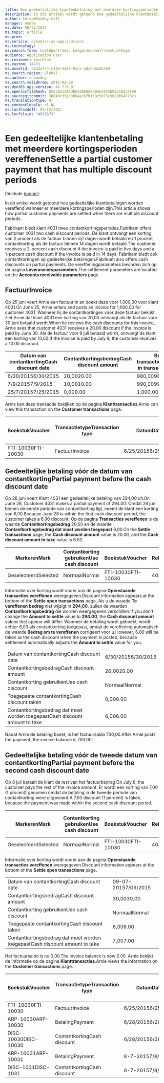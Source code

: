 ```yaml
---
title: Een gedeeltelijke klantenbetaling met meerdere kortingsperioden vereffenen
description: In dit artikel wordt getoond hoe gedeeltelijke klantbetalingen worden vereffend wanneer er meerdere kortingsperioden zijn.
author: ShivamPandey-msft
manager: AnnBe
ms.date: 08/22/2017
ms.topic: article
ms.prod: ''
ms.service: dynamics-ax-applications
ms.technology: ''
ms.search.form: CustOpenTrans, LedgerJournalTransCustPaym
audience: Application User
ms.reviewer: roschlom
ms.custom: 14471
ms.assetid: b633a7c4-c18d-42e7-91cc-adcdc8a3ba98
ms.search.region: Global
ms.author: shpandey
ms.search.validFrom: 2016-02-28
ms.dyn365.ops.version: AX 7.0.0
ms.openlocfilehash: 025582134ddbb6d060d7d9a62405b0e510ac0fe0
ms.sourcegitcommit: 38d40c331c8894acb7b119c5073e3088b54776c1
ms.translationtype: HT
ms.contentlocale: nl-NL
ms.lasthandoff: 01/15/2021
ms.locfileid: "4971573"
---
```

# <a name="settle-a-partial-customer-payment-that-has-multiple-discount-periods"></a><span data-ttu-id="20fb8-103">Een gedeeltelijke klantenbetaling met meerdere kortingsperioden vereffenen</span><span class="sxs-lookup"><span data-stu-id="20fb8-103">Settle a partial customer payment that has multiple discount periods</span></span>

[!include [banner](../includes/banner.md)]

<span data-ttu-id="20fb8-104">In dit artikel wordt getoond hoe gedeeltelijke klantbetalingen worden vereffend wanneer er meerdere kortingsperioden zijn.</span><span class="sxs-lookup"><span data-stu-id="20fb8-104">This article shows how partial customer payments are settled when there are multiple discount periods.</span></span>

<span data-ttu-id="20fb8-105">Fabrikam biedt klant 4031 twee contantkortingsperiodes.</span><span class="sxs-lookup"><span data-stu-id="20fb8-105">Fabrikam offers customer 4031 two cash discount periods.</span></span> <span data-ttu-id="20fb8-106">De klant ontvangt een korting van 2 procent als de factuur binnen vijf dagen wordt betaald en 1 procent contantkorting als de factuur binnen 14 dagen wordt betaald.</span><span class="sxs-lookup"><span data-stu-id="20fb8-106">The customer receives a 2-percent cash discount if the invoice is paid in five days and a 1-percent cash discount if the invoice is paid in 14 days.</span></span> <span data-ttu-id="20fb8-107">Fabrikam biedt ook contantkortingen op gedeeltelijke betalingen.</span><span class="sxs-lookup"><span data-stu-id="20fb8-107">Fabrikam also offers cash discounts on partial payments.</span></span> <span data-ttu-id="20fb8-108">De vereffeningparameters bevinden zich op de pagina **Leveranciersparameters**.</span><span class="sxs-lookup"><span data-stu-id="20fb8-108">The settlement parameters are located on the **Accounts receivable parameters** page.</span></span>

## <a name="invoice"></a><span data-ttu-id="20fb8-109">Factuur</span><span class="sxs-lookup"><span data-stu-id="20fb8-109">Invoice</span></span>
<span data-ttu-id="20fb8-110">Op 25 juni voert Arnie een factuur in en boekt deze voor 1.000,00 voor klant 4031.</span><span class="sxs-lookup"><span data-stu-id="20fb8-110">On June 25, Arnie enters and posts an invoice for 1,000.00 for customer 4031.</span></span> <span data-ttu-id="20fb8-111">Wanneer hij de contantkortingen voor deze factuur bekijkt, ziet Arnie dat klant 4031 een korting van 20,00 ontvangt als de factuur voor 30 juni betaald wordt.</span><span class="sxs-lookup"><span data-stu-id="20fb8-111">When he reviews the cash discounts for this invoice, Arnie sees that customer 4031 receives a 20.00 discount if the invoice is paid by June 30.</span></span> <span data-ttu-id="20fb8-112">Als de factuur voor 9 juli betaald wordt, ontvangt de klant een korting van 10,00.</span><span class="sxs-lookup"><span data-stu-id="20fb8-112">If the invoice is paid by July 9, the customer receives a 10.00 discount.</span></span>

| <span data-ttu-id="20fb8-113">Datum van contantkorting</span><span class="sxs-lookup"><span data-stu-id="20fb8-113">Cash discount date</span></span> | <span data-ttu-id="20fb8-114">Contantkortingsbedrag</span><span class="sxs-lookup"><span data-stu-id="20fb8-114">Cash discount amount</span></span> | <span data-ttu-id="20fb8-115">Bedrag in transactievaluta</span><span class="sxs-lookup"><span data-stu-id="20fb8-115">Amount in transaction currency</span></span> |
|--------------------|----------------------|--------------------------------|
| <span data-ttu-id="20fb8-116">6/30/2015</span><span class="sxs-lookup"><span data-stu-id="20fb8-116">6/30/2015</span></span>          | <span data-ttu-id="20fb8-117">20,00</span><span class="sxs-lookup"><span data-stu-id="20fb8-117">20.00</span></span>                | <span data-ttu-id="20fb8-118">980,00</span><span class="sxs-lookup"><span data-stu-id="20fb8-118">980.00</span></span>                         |
| <span data-ttu-id="20fb8-119">7/9/2015</span><span class="sxs-lookup"><span data-stu-id="20fb8-119">7/9/2015</span></span>           | <span data-ttu-id="20fb8-120">10,00</span><span class="sxs-lookup"><span data-stu-id="20fb8-120">10.00</span></span>                | <span data-ttu-id="20fb8-121">990,00</span><span class="sxs-lookup"><span data-stu-id="20fb8-121">990.00</span></span>                         |
| <span data-ttu-id="20fb8-122">25/7/2015</span><span class="sxs-lookup"><span data-stu-id="20fb8-122">7/25/2015</span></span>          | <span data-ttu-id="20fb8-123">0,00</span><span class="sxs-lookup"><span data-stu-id="20fb8-123">0.00</span></span>                 | <span data-ttu-id="20fb8-124">1.000,00</span><span class="sxs-lookup"><span data-stu-id="20fb8-124">1,000.00</span></span>                       |

<span data-ttu-id="20fb8-125">Arnie kan deze transactie bekijken op de pagina **Klanttransacties**.</span><span class="sxs-lookup"><span data-stu-id="20fb8-125">Arnie can view this transaction on the **Customer transactions** page.</span></span>

| <span data-ttu-id="20fb8-126">Boekstuk</span><span class="sxs-lookup"><span data-stu-id="20fb8-126">Voucher</span></span>   | <span data-ttu-id="20fb8-127">Transactietype</span><span class="sxs-lookup"><span data-stu-id="20fb8-127">Transaction type</span></span> | <span data-ttu-id="20fb8-128">Datum</span><span class="sxs-lookup"><span data-stu-id="20fb8-128">Date</span></span>      | <span data-ttu-id="20fb8-129">Factuur</span><span class="sxs-lookup"><span data-stu-id="20fb8-129">Invoice</span></span> | <span data-ttu-id="20fb8-130">Debetbedrag in transactievaluta</span><span class="sxs-lookup"><span data-stu-id="20fb8-130">Amount in transaction currency debit</span></span> | <span data-ttu-id="20fb8-131">Creditbedrag in transactievaluta</span><span class="sxs-lookup"><span data-stu-id="20fb8-131">Amount in transaction currency credit</span></span> | <span data-ttu-id="20fb8-132">Saldo</span><span class="sxs-lookup"><span data-stu-id="20fb8-132">Balance</span></span>  | <span data-ttu-id="20fb8-133">Valuta</span><span class="sxs-lookup"><span data-stu-id="20fb8-133">Currency</span></span> |
|-----------|------------------|-----------|---------|--------------------------------------|---------------------------------------|----------|----------|
| <span data-ttu-id="20fb8-134">FTI-10030</span><span class="sxs-lookup"><span data-stu-id="20fb8-134">FTI-10030</span></span> | <span data-ttu-id="20fb8-135">Factuur</span><span class="sxs-lookup"><span data-stu-id="20fb8-135">Invoice</span></span>          | <span data-ttu-id="20fb8-136">6/25/2015</span><span class="sxs-lookup"><span data-stu-id="20fb8-136">6/25/2015</span></span> | <span data-ttu-id="20fb8-137">10030</span><span class="sxs-lookup"><span data-stu-id="20fb8-137">10030</span></span>   | <span data-ttu-id="20fb8-138">1.000,00</span><span class="sxs-lookup"><span data-stu-id="20fb8-138">1,000.00</span></span>                             |                                       | <span data-ttu-id="20fb8-139">1.000,00</span><span class="sxs-lookup"><span data-stu-id="20fb8-139">1,000.00</span></span> | <span data-ttu-id="20fb8-140">USD</span><span class="sxs-lookup"><span data-stu-id="20fb8-140">USD</span></span>      |

## <a name="partial-payment-before-the-cash-discount-date"></a><span data-ttu-id="20fb8-141">Gedeeltelijke betaling vóór de datum van contantkorting</span><span class="sxs-lookup"><span data-stu-id="20fb8-141">Partial payment before the cash discount date</span></span>
<span data-ttu-id="20fb8-142">Op 28 juni voert Klant 4031 een gedeeltelijke betaling van 294,00 uit.</span><span class="sxs-lookup"><span data-stu-id="20fb8-142">On June 28, Customer 4031 makes a partial payment of 294.00.</span></span> <span data-ttu-id="20fb8-143">Omdat 28 juni binnen de eerste periode van contantkorting ligt, neemt de klant een korting van 6,00.</span><span class="sxs-lookup"><span data-stu-id="20fb8-143">Because June 28 is within the first cash discount period, the customer takes a 6.00 discount.</span></span> <span data-ttu-id="20fb8-144">Op de pagina **Transacties vereffenen** is de waarde **Contantkortingsbedrag** 20,00 en de waarde **Contantkortingsbedrag dat moet worden toegepast** 6,00.</span><span class="sxs-lookup"><span data-stu-id="20fb8-144">On the **Settle transactions** page, the **Cash discount amount** value is 20.00, and the **Cash discount amount to take** value is 6.00.</span></span>

| <span data-ttu-id="20fb8-145">Markeren</span><span class="sxs-lookup"><span data-stu-id="20fb8-145">Mark</span></span>     | <span data-ttu-id="20fb8-146">Contantkorting gebruiken</span><span class="sxs-lookup"><span data-stu-id="20fb8-146">Use cash discount</span></span> | <span data-ttu-id="20fb8-147">Boekstuk</span><span class="sxs-lookup"><span data-stu-id="20fb8-147">Voucher</span></span>   | <span data-ttu-id="20fb8-148">Rekening</span><span class="sxs-lookup"><span data-stu-id="20fb8-148">Account</span></span> | <span data-ttu-id="20fb8-149">Datum</span><span class="sxs-lookup"><span data-stu-id="20fb8-149">Date</span></span>      | <span data-ttu-id="20fb8-150">Vervaldatum</span><span class="sxs-lookup"><span data-stu-id="20fb8-150">Due date</span></span>  | <span data-ttu-id="20fb8-151">Factuur</span><span class="sxs-lookup"><span data-stu-id="20fb8-151">Invoice</span></span> | <span data-ttu-id="20fb8-152">Bedrag in transactievaluta</span><span class="sxs-lookup"><span data-stu-id="20fb8-152">Amount in transaction currency</span></span> | <span data-ttu-id="20fb8-153">Valuta</span><span class="sxs-lookup"><span data-stu-id="20fb8-153">Currency</span></span> | <span data-ttu-id="20fb8-154">Bedrag om te vereffenen</span><span class="sxs-lookup"><span data-stu-id="20fb8-154">Amount to settle</span></span> |
|----------|-------------------|-----------|---------|-----------|-----------|---------|--------------------------------|----------|------------------|
| <span data-ttu-id="20fb8-155">Geselecteerd</span><span class="sxs-lookup"><span data-stu-id="20fb8-155">Selected</span></span> | <span data-ttu-id="20fb8-156">Normaal</span><span class="sxs-lookup"><span data-stu-id="20fb8-156">Normal</span></span>            | <span data-ttu-id="20fb8-157">FTI-10030</span><span class="sxs-lookup"><span data-stu-id="20fb8-157">FTI-10030</span></span> | <span data-ttu-id="20fb8-158">4031</span><span class="sxs-lookup"><span data-stu-id="20fb8-158">4031</span></span>    | <span data-ttu-id="20fb8-159">6/25/2015</span><span class="sxs-lookup"><span data-stu-id="20fb8-159">6/25/2015</span></span> | <span data-ttu-id="20fb8-160">25/7/2015</span><span class="sxs-lookup"><span data-stu-id="20fb8-160">7/25/2015</span></span> | <span data-ttu-id="20fb8-161">10030</span><span class="sxs-lookup"><span data-stu-id="20fb8-161">10030</span></span>   | <span data-ttu-id="20fb8-162">1.000,00</span><span class="sxs-lookup"><span data-stu-id="20fb8-162">1,000.00</span></span>                       | <span data-ttu-id="20fb8-163">USD</span><span class="sxs-lookup"><span data-stu-id="20fb8-163">USD</span></span>      | <span data-ttu-id="20fb8-164">294,00</span><span class="sxs-lookup"><span data-stu-id="20fb8-164">294.00</span></span>           |

<span data-ttu-id="20fb8-165">Informatie over korting wordt onder aan de pagina **Openstaande transacties vereffenen** weergegeven.</span><span class="sxs-lookup"><span data-stu-id="20fb8-165">Discount information appears at the bottom of the **Settle open transactions** page.</span></span> <span data-ttu-id="20fb8-166">Als u de waarde **Te vereffenen bedrag** niet wijzigt in **294,00**, zullen de waarden **Contantkortingsbedrag** die worden weergegeven verschillen.</span><span class="sxs-lookup"><span data-stu-id="20fb8-166">If you don't change the **Amount to settle** value to **294.00**, the **Cash discount amount** values that appear will differ.</span></span> <span data-ttu-id="20fb8-167">Wanneer de betaling wordt geboekt, wordt echter 6,00 als contantkorting toegepast, omdat de vereffening automatisch de waarde **Bedrag om te vereffenen** corrigeert voor u.</span><span class="sxs-lookup"><span data-stu-id="20fb8-167">However, 6.00 will be taken as the cash discount when the payment is posted, because settlement automatically adjusts the **Amount to settle** value for you.</span></span>

|                              |           |
|------------------------------|-----------|
| <span data-ttu-id="20fb8-168">Datum van contantkorting</span><span class="sxs-lookup"><span data-stu-id="20fb8-168">Cash discount date</span></span>           | <span data-ttu-id="20fb8-169">6/30/2015</span><span class="sxs-lookup"><span data-stu-id="20fb8-169">6/30/2015</span></span> |
| <span data-ttu-id="20fb8-170">Contantkortingsbedrag</span><span class="sxs-lookup"><span data-stu-id="20fb8-170">Cash discount amount</span></span>         | <span data-ttu-id="20fb8-171">20,00</span><span class="sxs-lookup"><span data-stu-id="20fb8-171">20.00</span></span>     |
| <span data-ttu-id="20fb8-172">Contantkorting gebruiken</span><span class="sxs-lookup"><span data-stu-id="20fb8-172">Use cash discount</span></span>            | <span data-ttu-id="20fb8-173">Normaal</span><span class="sxs-lookup"><span data-stu-id="20fb8-173">Normal</span></span>    |
| <span data-ttu-id="20fb8-174">Toegepaste contantkorting</span><span class="sxs-lookup"><span data-stu-id="20fb8-174">Cash discount taken</span></span>          | <span data-ttu-id="20fb8-175">0,00</span><span class="sxs-lookup"><span data-stu-id="20fb8-175">0.00</span></span>      |
| <span data-ttu-id="20fb8-176">Contantkortingsbedrag dat moet worden toegepast</span><span class="sxs-lookup"><span data-stu-id="20fb8-176">Cash discount amount to take</span></span> | <span data-ttu-id="20fb8-177">6,00</span><span class="sxs-lookup"><span data-stu-id="20fb8-177">6.00</span></span>      |

<span data-ttu-id="20fb8-178">Nadat Arnie de betaling boekt, is het factuursaldo 700,00.</span><span class="sxs-lookup"><span data-stu-id="20fb8-178">After Arnie posts the payment, the invoice balance is 700.00.</span></span>

## <a name="partial-payment-before-the-second-cash-discount-date"></a><span data-ttu-id="20fb8-179">Gedeeltelijke betaling vóór de tweede datum van contantkorting</span><span class="sxs-lookup"><span data-stu-id="20fb8-179">Partial payment before the second cash discount date</span></span>
<span data-ttu-id="20fb8-180">Op 8 juli betaalt de klant de rest van het factuurbedrag.</span><span class="sxs-lookup"><span data-stu-id="20fb8-180">On July 8, the customer pays the rest of the invoice amount.</span></span> <span data-ttu-id="20fb8-181">Er wordt een korting van 7,00 (1 procent) genomen omdat de betaling in de tweede periode van contantkorting werd uitgevoerd.</span><span class="sxs-lookup"><span data-stu-id="20fb8-181">A 7.00 discount (1 percent) is taken, because the payment was made within the second cash discount period.</span></span>

| <span data-ttu-id="20fb8-182">Markeren</span><span class="sxs-lookup"><span data-stu-id="20fb8-182">Mark</span></span>     | <span data-ttu-id="20fb8-183">Contantkorting gebruiken</span><span class="sxs-lookup"><span data-stu-id="20fb8-183">Use cash discount</span></span> | <span data-ttu-id="20fb8-184">Boekstuk</span><span class="sxs-lookup"><span data-stu-id="20fb8-184">Voucher</span></span>   | <span data-ttu-id="20fb8-185">Rekening</span><span class="sxs-lookup"><span data-stu-id="20fb8-185">Account</span></span> | <span data-ttu-id="20fb8-186">Datum</span><span class="sxs-lookup"><span data-stu-id="20fb8-186">Date</span></span>      | <span data-ttu-id="20fb8-187">Vervaldatum</span><span class="sxs-lookup"><span data-stu-id="20fb8-187">Due date</span></span>  | <span data-ttu-id="20fb8-188">Factuur</span><span class="sxs-lookup"><span data-stu-id="20fb8-188">Invoice</span></span> | <span data-ttu-id="20fb8-189">Debetbedrag in transactievaluta</span><span class="sxs-lookup"><span data-stu-id="20fb8-189">Amount in transaction currency debit</span></span> | <span data-ttu-id="20fb8-190">Creditbedrag in transactievaluta</span><span class="sxs-lookup"><span data-stu-id="20fb8-190">Amount in transaction currency credit</span></span> | <span data-ttu-id="20fb8-191">Valuta</span><span class="sxs-lookup"><span data-stu-id="20fb8-191">Currency</span></span> | <span data-ttu-id="20fb8-192">Bedrag om te vereffenen</span><span class="sxs-lookup"><span data-stu-id="20fb8-192">Amount to settle</span></span> |
|----------|-------------------|-----------|---------|-----------|-----------|---------|--------------------------------------|---------------------------------------|----------|------------------|
| <span data-ttu-id="20fb8-193">Geselecteerd</span><span class="sxs-lookup"><span data-stu-id="20fb8-193">Selected</span></span> | <span data-ttu-id="20fb8-194">Normaal</span><span class="sxs-lookup"><span data-stu-id="20fb8-194">Normal</span></span>            | <span data-ttu-id="20fb8-195">FTI-10030</span><span class="sxs-lookup"><span data-stu-id="20fb8-195">FTI-10030</span></span> | <span data-ttu-id="20fb8-196">4031</span><span class="sxs-lookup"><span data-stu-id="20fb8-196">4031</span></span>    | <span data-ttu-id="20fb8-197">6/25/2015</span><span class="sxs-lookup"><span data-stu-id="20fb8-197">6/25/2015</span></span> | <span data-ttu-id="20fb8-198">25/7/2015</span><span class="sxs-lookup"><span data-stu-id="20fb8-198">7/25/2015</span></span> | <span data-ttu-id="20fb8-199">10030</span><span class="sxs-lookup"><span data-stu-id="20fb8-199">10030</span></span>   | <span data-ttu-id="20fb8-200">700,00</span><span class="sxs-lookup"><span data-stu-id="20fb8-200">700.00</span></span>                               |                                       | <span data-ttu-id="20fb8-201">USD</span><span class="sxs-lookup"><span data-stu-id="20fb8-201">USD</span></span>      | <span data-ttu-id="20fb8-202">693,00</span><span class="sxs-lookup"><span data-stu-id="20fb8-202">693.00</span></span>           |

<span data-ttu-id="20fb8-203">Informatie over korting wordt onder aan de pagina **Openstaande transacties vereffenen** weergegeven.</span><span class="sxs-lookup"><span data-stu-id="20fb8-203">Discount information appears at the bottom of the **Settle open transactions** page.</span></span>

|                              |           |
|------------------------------|-----------|
| <span data-ttu-id="20fb8-204">Datum van contantkorting</span><span class="sxs-lookup"><span data-stu-id="20fb8-204">Cash discount date</span></span>           | <span data-ttu-id="20fb8-205">09-07-2015</span><span class="sxs-lookup"><span data-stu-id="20fb8-205">7/09/2015</span></span> |
| <span data-ttu-id="20fb8-206">Contantkortingsbedrag</span><span class="sxs-lookup"><span data-stu-id="20fb8-206">Cash discount amount</span></span>         | <span data-ttu-id="20fb8-207">30,00</span><span class="sxs-lookup"><span data-stu-id="20fb8-207">30.00</span></span>     |
| <span data-ttu-id="20fb8-208">Contantkorting gebruiken</span><span class="sxs-lookup"><span data-stu-id="20fb8-208">Use cash discount</span></span>            | <span data-ttu-id="20fb8-209">Normaal</span><span class="sxs-lookup"><span data-stu-id="20fb8-209">Normal</span></span>    |
| <span data-ttu-id="20fb8-210">Toegepaste contantkorting</span><span class="sxs-lookup"><span data-stu-id="20fb8-210">Cash discount taken</span></span>          | <span data-ttu-id="20fb8-211">6,00</span><span class="sxs-lookup"><span data-stu-id="20fb8-211">6.00</span></span>      |
| <span data-ttu-id="20fb8-212">Contantkortingsbedrag dat moet worden toegepast</span><span class="sxs-lookup"><span data-stu-id="20fb8-212">Cash discount amount to take</span></span> | <span data-ttu-id="20fb8-213">7,00</span><span class="sxs-lookup"><span data-stu-id="20fb8-213">7.00</span></span>      |

<span data-ttu-id="20fb8-214">Het factuursaldo is nu 0,00.</span><span class="sxs-lookup"><span data-stu-id="20fb8-214">The invoice balance is now 0.00.</span></span> <span data-ttu-id="20fb8-215">Arnie bekijkt de informatie op de pagina **Klanttransacties**.</span><span class="sxs-lookup"><span data-stu-id="20fb8-215">Arnie views the information on the **Customer transactions** page.</span></span>

| <span data-ttu-id="20fb8-216">Boekstuk</span><span class="sxs-lookup"><span data-stu-id="20fb8-216">Voucher</span></span>    | <span data-ttu-id="20fb8-217">Transactietype</span><span class="sxs-lookup"><span data-stu-id="20fb8-217">Transaction type</span></span> | <span data-ttu-id="20fb8-218">Datum</span><span class="sxs-lookup"><span data-stu-id="20fb8-218">Date</span></span>      | <span data-ttu-id="20fb8-219">Factuur</span><span class="sxs-lookup"><span data-stu-id="20fb8-219">Invoice</span></span> | <span data-ttu-id="20fb8-220">Debetbedrag in transactievaluta</span><span class="sxs-lookup"><span data-stu-id="20fb8-220">Amount in transaction currency debit</span></span> | <span data-ttu-id="20fb8-221">Creditbedrag in transactievaluta</span><span class="sxs-lookup"><span data-stu-id="20fb8-221">Amount in transaction currency credit</span></span> | <span data-ttu-id="20fb8-222">Saldo</span><span class="sxs-lookup"><span data-stu-id="20fb8-222">Balance</span></span> | <span data-ttu-id="20fb8-223">Valuta</span><span class="sxs-lookup"><span data-stu-id="20fb8-223">Currency</span></span> |
|------------|------------------|-----------|---------|--------------------------------------|---------------------------------------|---------|----------|
| <span data-ttu-id="20fb8-224">FTI-10030</span><span class="sxs-lookup"><span data-stu-id="20fb8-224">FTI-10030</span></span>  | <span data-ttu-id="20fb8-225">Factuur</span><span class="sxs-lookup"><span data-stu-id="20fb8-225">Invoice</span></span>          | <span data-ttu-id="20fb8-226">6/25/2015</span><span class="sxs-lookup"><span data-stu-id="20fb8-226">6/25/2015</span></span> | <span data-ttu-id="20fb8-227">10030</span><span class="sxs-lookup"><span data-stu-id="20fb8-227">10030</span></span>   | <span data-ttu-id="20fb8-228">1.000,00</span><span class="sxs-lookup"><span data-stu-id="20fb8-228">1,000.00</span></span>                             |                                       | <span data-ttu-id="20fb8-229">0,00</span><span class="sxs-lookup"><span data-stu-id="20fb8-229">0.00</span></span>    | <span data-ttu-id="20fb8-230">USD</span><span class="sxs-lookup"><span data-stu-id="20fb8-230">USD</span></span>      |
| <span data-ttu-id="20fb8-231">ARP-10030</span><span class="sxs-lookup"><span data-stu-id="20fb8-231">ARP-10030</span></span>  |  <span data-ttu-id="20fb8-232">Betaling</span><span class="sxs-lookup"><span data-stu-id="20fb8-232">Payment</span></span>         | <span data-ttu-id="20fb8-233">6/28/2015</span><span class="sxs-lookup"><span data-stu-id="20fb8-233">6/28/2015</span></span> |         |                                      | <span data-ttu-id="20fb8-234">294,00</span><span class="sxs-lookup"><span data-stu-id="20fb8-234">294.00</span></span>                                | <span data-ttu-id="20fb8-235">0,00</span><span class="sxs-lookup"><span data-stu-id="20fb8-235">0.00</span></span>    | <span data-ttu-id="20fb8-236">USD</span><span class="sxs-lookup"><span data-stu-id="20fb8-236">USD</span></span>      |
| <span data-ttu-id="20fb8-237">DISC-10030</span><span class="sxs-lookup"><span data-stu-id="20fb8-237">DISC-10030</span></span> |  <span data-ttu-id="20fb8-238">Contantkorting</span><span class="sxs-lookup"><span data-stu-id="20fb8-238">Cash discount</span></span>   | <span data-ttu-id="20fb8-239">6/28/2015</span><span class="sxs-lookup"><span data-stu-id="20fb8-239">6/28/2015</span></span> |         |                                      | <span data-ttu-id="20fb8-240">6,00</span><span class="sxs-lookup"><span data-stu-id="20fb8-240">6.00</span></span>                                  | <span data-ttu-id="20fb8-241">0,00</span><span class="sxs-lookup"><span data-stu-id="20fb8-241">0.00</span></span>    | <span data-ttu-id="20fb8-242">USD</span><span class="sxs-lookup"><span data-stu-id="20fb8-242">USD</span></span>      |
| <span data-ttu-id="20fb8-243">ARP-10031</span><span class="sxs-lookup"><span data-stu-id="20fb8-243">ARP-10031</span></span>  |  <span data-ttu-id="20fb8-244">Betaling</span><span class="sxs-lookup"><span data-stu-id="20fb8-244">Payment</span></span>         | <span data-ttu-id="20fb8-245">8-7-2015</span><span class="sxs-lookup"><span data-stu-id="20fb8-245">7/8/2015</span></span>  |         |                                      | <span data-ttu-id="20fb8-246">693,00</span><span class="sxs-lookup"><span data-stu-id="20fb8-246">693.00</span></span>                                | <span data-ttu-id="20fb8-247">0,00</span><span class="sxs-lookup"><span data-stu-id="20fb8-247">0.00</span></span>    | <span data-ttu-id="20fb8-248">USD</span><span class="sxs-lookup"><span data-stu-id="20fb8-248">USD</span></span>      |
| <span data-ttu-id="20fb8-249">DISC-1031</span><span class="sxs-lookup"><span data-stu-id="20fb8-249">DISC-1031</span></span>  |  <span data-ttu-id="20fb8-250">Contantkorting</span><span class="sxs-lookup"><span data-stu-id="20fb8-250">Cash discount</span></span>   | <span data-ttu-id="20fb8-251">8-7-2015</span><span class="sxs-lookup"><span data-stu-id="20fb8-251">7/8/2015</span></span>  |         |                                      | <span data-ttu-id="20fb8-252">7,00</span><span class="sxs-lookup"><span data-stu-id="20fb8-252">7.00</span></span>                                  | <span data-ttu-id="20fb8-253">0,00</span><span class="sxs-lookup"><span data-stu-id="20fb8-253">0.00</span></span>    | <span data-ttu-id="20fb8-254">USD</span><span class="sxs-lookup"><span data-stu-id="20fb8-254">USD</span></span>      |





